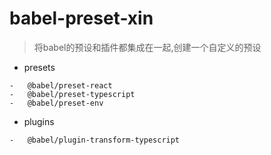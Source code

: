 # babel-preset-xin
>   将babel的预设和插件都集成在一起,创建一个自定义的预设
-    presets
```
-   @babel/preset-react
-   @babel/preset-typescript
-   @babel/preset-env
```
-    plugins
```
-   @babel/plugin-transform-typescript
```